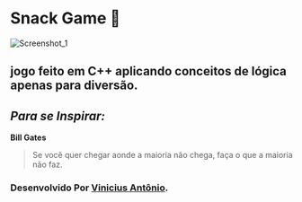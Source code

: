 # Snack Game 🐍



![Screenshot_1](https://user-images.githubusercontent.com/45276630/108506644-e4409d00-7297-11eb-971c-ba78403fae23.png)



## jogo feito em C++ aplicando conceitos de lógica apenas para diversão.



## *Para se Inspirar:*

**Bill Gates**

> Se você quer chegar aonde a maioria não chega, faça o que a maioria não faz.



### Desenvolvido Por [Vinicius Antônio](https://www.linkedin.com/in/vinicius-antônio-lima-da-silva-b54614171/).
